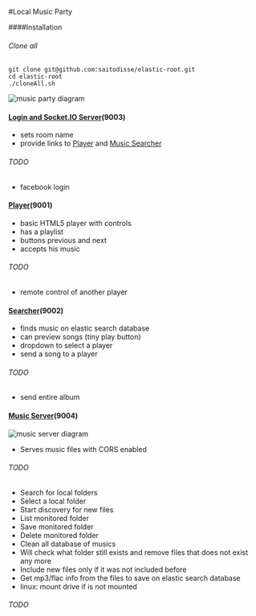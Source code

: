 #Local Music Party

####Installation

###### Clone all
```
git clone git@github.com:saitodisse/elastic-root.git
cd elastic-root
./cloneAll.sh
```


![music party diagram](https://docs.google.com/drawings/d/1s1pn9j1HyYyN4xdEJo8707BzDixOZsyC4k3o6BRixFg/pub?w=720&amp;h=540 "music party diagram")


#### [Login and Socket.IO Server](https://github.com/saitodisse/socket-io-server)(9003)

 - sets room name
 - provide links to [Player](https://github.com/saitodisse/elastic-player) and [Music Searcher](https://github.com/saitodisse/elastic-music-searcher)

###### TODO
 - facebook login




#### [Player](https://github.com/saitodisse/elastic-player)(9001)

 - basic HTML5 player with controls
 - has a playlist
 - buttons previous and next
 - accepts his music

###### TODO
 - remote control of another player




#### [Searcher](https://github.com/saitodisse/elastic-music-searcher)(9002)

 - finds music on elastic search database
 - can preview songs (tiny play button)
 - dropdown to select a player
 - send a song to a player

###### TODO
 - send entire album





#### [Music Server](https://github.com/saitodisse/elastic-music-server)(9004)

![music server diagram](https://docs.google.com/drawings/d/1HnM9_fhsr1D2oaUNB0ZZvwAL1b-kmwCpQYscUp63L1Y/pub?w=480&amp;h=360 "Music Server Diagram")

 - Serves music files with CORS enabled

###### TODO
 - Search for local folders
 - Select a local folder
 - Start discovery for new files
 - List monitored folder
 - Save monitored folder
 - Delete monitored folder
 - Clean all database of musics
 - Will check what folder still exists and remove files that does not exist any more
 - Include new files only if it was not included before
 - Get mp3/flac info from the files to save on elastic search database
 - linux: mount drive if is not mounted

###### TODO
